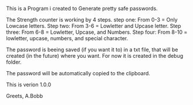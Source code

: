 This is a Program i created to Generate pretty safe passwords.

The Strength counter is working by 4 steps.
step one:   From 0-3  = Only Lowcase letters.
Step two:   From 3-6  = Lowletter and Upcase letter.
Step three: From 6-8  = Lowletter, Upcase, and Numbers.
Step four:  From 8-10 = lowletter, upcase, numbers, and special character.

The password is beeing saved (if you want it to) in a txt file, that will be created (in the future) 
where you want. For now it is created in the debug folder.

The password will be automatically copied to the clipboard.

This is verion 1.0.0

Greets,
A.Bobb
